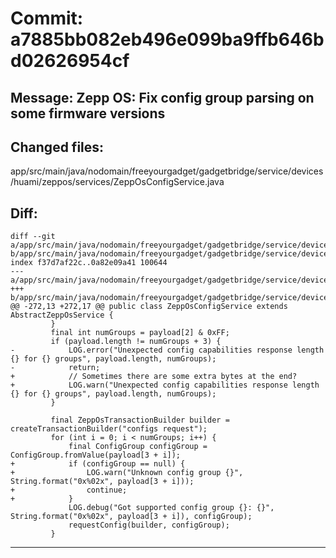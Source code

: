 # Commit: a7885bb082eb496e099ba9ffb646bd02626954cf
## Message: Zepp OS: Fix config group parsing on some firmware versions
## Changed files:
app/src/main/java/nodomain/freeyourgadget/gadgetbridge/service/devices/huami/zeppos/services/ZeppOsConfigService.java

## Diff:
```
diff --git a/app/src/main/java/nodomain/freeyourgadget/gadgetbridge/service/devices/huami/zeppos/services/ZeppOsConfigService.java b/app/src/main/java/nodomain/freeyourgadget/gadgetbridge/service/devices/huami/zeppos/services/ZeppOsConfigService.java
index f37d7af22c..0a82e09a41 100644
--- a/app/src/main/java/nodomain/freeyourgadget/gadgetbridge/service/devices/huami/zeppos/services/ZeppOsConfigService.java
+++ b/app/src/main/java/nodomain/freeyourgadget/gadgetbridge/service/devices/huami/zeppos/services/ZeppOsConfigService.java
@@ -272,13 +272,17 @@ public class ZeppOsConfigService extends AbstractZeppOsService {
         }
         final int numGroups = payload[2] & 0xFF;
         if (payload.length != numGroups + 3) {
-            LOG.error("Unexpected config capabilities response length {} for {} groups", payload.length, numGroups);
-            return;
+            // Sometimes there are some extra bytes at the end?
+            LOG.warn("Unexpected config capabilities response length {} for {} groups", payload.length, numGroups);
         }
 
         final ZeppOsTransactionBuilder builder = createTransactionBuilder("configs request");
         for (int i = 0; i < numGroups; i++) {
             final ConfigGroup configGroup = ConfigGroup.fromValue(payload[3 + i]);
+            if (configGroup == null) {
+                LOG.warn("Unknown config group {}", String.format("0x%02x", payload[3 + i]));
+                continue;
+            }
             LOG.debug("Got supported config group {}: {}", String.format("0x%02x", payload[3 + i]), configGroup);
             requestConfig(builder, configGroup);
         }
```
-----------------------------------
